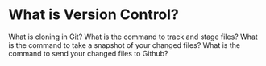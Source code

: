 
# What is Version Control?



What is cloning in Git?
What is the command to track and stage files?
What is the command to take a snapshot of your changed files?
What is the command to send your changed files to Github?



